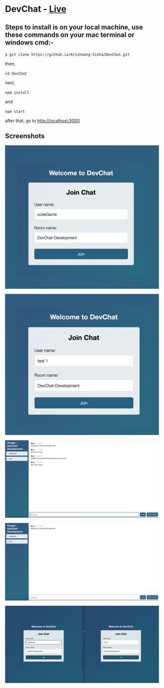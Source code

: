 # DevChat - [Live](https://dev2client.herokuapp.com/ "Yes!!! You can view it right now! Don't belive me? Click here.")

## Steps to install is on your local machine, use these commands on your mac terminal or windows cmd:-

`$ git clone https://github.io/Krishaang-Sinha/DevChat.git`

then,

`cd DevChat`

next,

`npm install`

and

`npm start`

after that, go to [http://localhost:3000](http://localhost:3000 "http://localhost:3000")

## Screenshots

![Sorry, the screenshot was not found.](img/codeGame-joins.png)

![Sorry, a screenshot was not found.](img/test1-joins.png)

![Sorry, my screenshot was not found.](img/codeGame-view.png)

![Sorry, that screenshot was not found.](img/test1-view.png)

![Sorry, the screenshot was not found.](img/movie.gif)
